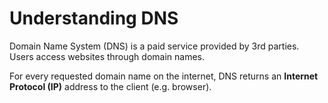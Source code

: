 # Understanding DNS

Domain Name System (DNS) is a paid service provided by 3rd parties. Users access websites through domain names.

For every requested domain name on the internet, DNS returns an **Internet Protocol (IP)** address to the client (e.g. browser).
